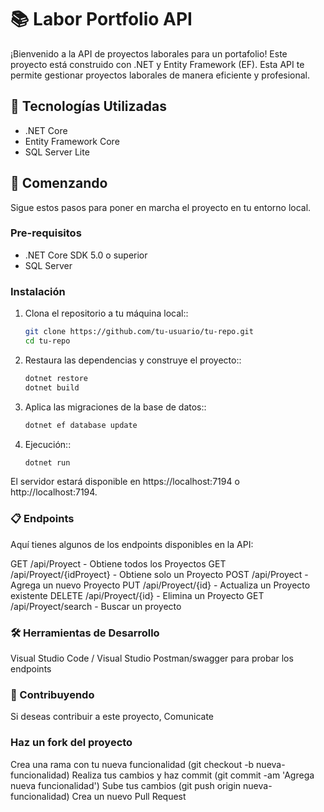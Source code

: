 # 📚 Labor Portfolio API

¡Bienvenido a la API de proyectos laborales para un portafolio! Este proyecto está construido con .NET y Entity Framework (EF). Esta API te permite gestionar proyectos laborales de manera eficiente y profesional.

## 🚀 Tecnologías Utilizadas

- .NET Core
- Entity Framework Core
- SQL Server Lite

## 🏁 Comenzando

Sigue estos pasos para poner en marcha el proyecto en tu entorno local.

### Pre-requisitos

- .NET Core SDK 5.0 o superior
- SQL Server

### Instalación

1. Clona el repositorio a tu máquina local::

   ```sh
   git clone https://github.com/tu-usuario/tu-repo.git
   cd tu-repo
   
   
1. Restaura las dependencias y construye el proyecto::

   ```sh
   dotnet restore
   dotnet build

1. Aplica las migraciones de la base de datos::

   ```sh
   dotnet ef database update
   
1. Ejecución::

   ```sh
   dotnet run
El servidor estará disponible en https://localhost:7194 o http://localhost:7194.

### 📋 Endpoints
Aquí tienes algunos de los endpoints disponibles en la API:

GET /api/Proyect - Obtiene todos los Proyectos
GET /api/Proyect/{idProyect} - Obtiene solo un Proyecto
POST /api/Proyect - Agrega un nuevo Proyecto
PUT /api/Proyect/{id} - Actualiza un Proyecto existente
DELETE /api/Proyect/{id} - Elimina un Proyecto
GET /api/Proyect/search - Buscar un proyecto
### 🛠 Herramientas de Desarrollo
Visual Studio Code / Visual Studio
Postman/swagger para probar los endpoints
### 👥 Contribuyendo
Si deseas contribuir a este proyecto, Comunicate

### Haz un fork del proyecto
Crea una rama con tu nueva funcionalidad (git checkout -b nueva-funcionalidad)
Realiza tus cambios y haz commit (git commit -am 'Agrega nueva funcionalidad')
Sube tus cambios (git push origin nueva-funcionalidad)
Crea un nuevo Pull Request
